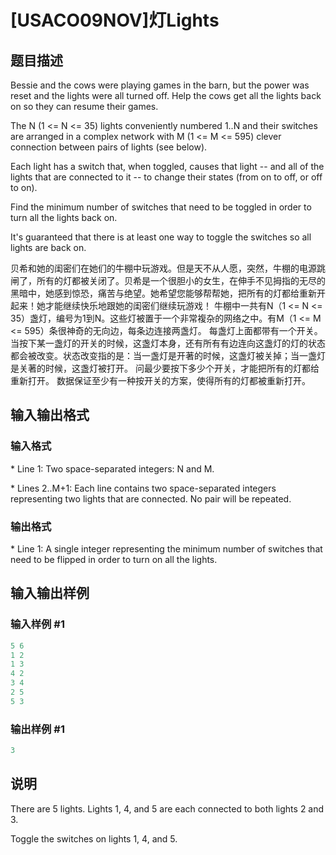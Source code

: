 # [USACO09NOV]灯Lights

## 题目描述

Bessie and the cows were playing games in the barn, but the power was reset and the lights were all turned off. Help the cows get all the lights back on so they can resume their games.

The N (1 <= N <= 35) lights conveniently numbered 1..N and their switches are arranged in a complex network with M (1 <= M <= 595) clever connection between pairs of lights (see below).

Each light has a switch that, when toggled, causes that light -- and all of the lights that are connected to it -- to change their states (from on to off, or off to on).

Find the minimum number of switches that need to be toggled in order to turn all the lights back on.

It's guaranteed that there is at least one way to toggle the switches so all lights are back on.

贝希和她的闺密们在她们的牛棚中玩游戏。但是天不从人愿，突然，牛棚的电源跳闸了，所有的灯都被关闭了。贝希是一个很胆小的女生，在伸手不见拇指的无尽的黑暗中，她感到惊恐，痛苦与绝望。她希望您能够帮帮她，把所有的灯都给重新开起来！她才能继续快乐地跟她的闺密们继续玩游戏！ 牛棚中一共有N（1 <= N <= 35）盏灯，编号为1到N。这些灯被置于一个非常複杂的网络之中。有M（1 <= M <= 595）条很神奇的无向边，每条边连接两盏灯。 每盏灯上面都带有一个开关。当按下某一盏灯的开关的时候，这盏灯本身，还有所有有边连向这盏灯的灯的状态都会被改变。状态改变指的是：当一盏灯是开著的时候，这盏灯被关掉；当一盏灯是关著的时候，这盏灯被打开。 问最少要按下多少个开关，才能把所有的灯都给重新打开。 数据保证至少有一种按开关的方案，使得所有的灯都被重新打开。

## 输入输出格式

### 输入格式

\* Line 1: Two space-separated integers: N and M.

\* Lines 2..M+1: Each line contains two space-separated integers representing two lights that are connected. No pair will be repeated.

### 输出格式

\* Line 1: A single integer representing the minimum number of switches that need to be flipped in order to turn on all the lights.

## 输入输出样例

### 输入样例 #1

```cpp
5 6 
1 2 
1 3 
4 2 
3 4 
2 5 
5 3 

```
### 输出样例 #1

```cpp
3 

```
## 说明

There are 5 lights. Lights 1, 4, and 5 are each connected to both lights 2 and 3.

Toggle the switches on lights 1, 4, and 5.

